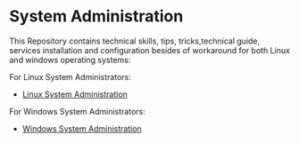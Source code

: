# System Administration 



This Repository contains  technical skills, tips, tricks,technical guide, services installation and configuration besides of workaround for both Linux and windows operating systems:

For Linux System Administrators:

* [Linux System Administration](./Linux/README.md)

For Windows System Administrators:

* [Windows System Administration](./Windows/README.md)

